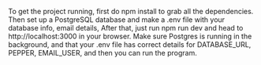 To get the project running, first do npm install to grab all the dependencies. Then set up a PostgreSQL database and make a .env file with your database info, email details, After that, just run npm run dev and head to http://localhost:3000 in your browser. Make sure Postgres is running in the background, and that your .env file has correct details for DATABASE_URL, PEPPER, EMAIL_USER, and then you can run the program.
